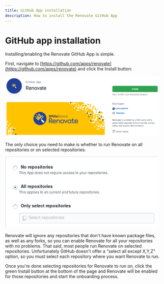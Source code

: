 ```yaml
---
title: GitHub App installation
description: How to install the Renovate GitHub App
---
```


# GitHub app installation

Installing/enabling the Renovate GitHub App is simple.

First, navigate to [https://github.com/apps/renovate](https://github.com/apps/renovate) and click the Install button:

![Github App Install button](assets/images/github-app-install.png)

The only choice you need to make is whether to run Renovate on all repositories or on selected repositories:

![Github App repositories](assets/images/github-app-choose-repos.png)

Renovate will ignore any repositories that don't have known package files, as well as any forks, so you can enable Renovate for all your repositories with no problems.
That said, most people run Renovate on selected repositories.
Unfortunately GitHub doesn't offer a "select all except X,Y,Z" option, so you must select each repository where you want Renovate to run.

Once you're done selecting repositories for Renovate to run on, click the green Install button at the bottom of the page and Renovate will be enabled for those repositories and start the onboarding process.
